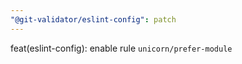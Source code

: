 ```yaml
---
"@git-validator/eslint-config": patch
---
```


feat(eslint-config): enable rule `unicorn/prefer-module`

